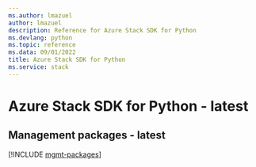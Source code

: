 ```yaml
---
ms.author: lmazuel
author: lmazuel
description: Reference for Azure Stack SDK for Python
ms.devlang: python
ms.topic: reference
ms.data: 09/01/2022
title: Azure Stack SDK for Python
ms.service: stack
---
```

# Azure Stack SDK for Python - latest

## Management packages - latest
[!INCLUDE [mgmt-packages](stack-mgmt-index.md)]